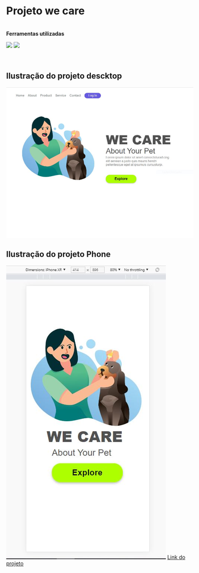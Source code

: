 <h1> Projeto we care </h1>
<br>
<b>Ferramentas utilizadas</b>
<p><img src="https://img.shields.io/badge/HTML-239120?style=for-the-badge&logo=html5&logoColor=white">
<img src="https://img.shields.io/badge/CSS-239120?&style=for-the-badge&logo=css3&logoColor=white"></p>
<br>
<h2>Ilustração do projeto descktop</h2>
<img src="https://github.com/Matheus-Almeida78/We-Care/blob/master/descktop.JPG?raw=true"width="700px"/>
<h2>Ilustração do projeto Phone</h2>
<img src="https://github.com/Matheus-Almeida78/We-Care/blob/master/Phone.JPG?raw=true" />
<a href="https://matheus-almeida78.github.io/We-Care/" targent="_blank">Link do projeto</a>
